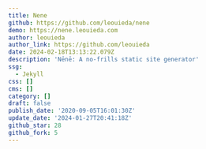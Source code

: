 ```yaml
---
title: Nene
github: https://github.com/leouieda/nene
demo: https://nene.leouieda.com
author: leouieda
author_link: https://github.com/leouieda
date: 2024-02-18T13:13:22.079Z
description: 'Nēnē: A no-frills static site generator'
ssg:
  - Jekyll
css: []
cms: []
category: []
draft: false
publish_date: '2020-09-05T16:01:30Z'
update_date: '2024-01-27T20:41:18Z'
github_star: 28
github_fork: 5
---
```

